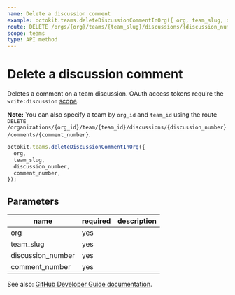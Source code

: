 ```yaml
---
name: Delete a discussion comment
example: octokit.teams.deleteDiscussionCommentInOrg({ org, team_slug, discussion_number, comment_number })
route: DELETE /orgs/{org}/teams/{team_slug}/discussions/{discussion_number}/comments/{comment_number}
scope: teams
type: API method
---
```


# Delete a discussion comment

Deletes a comment on a team discussion. OAuth access tokens require the `write:discussion` [scope](https://developer.github.com/apps/building-oauth-apps/understanding-scopes-for-oauth-apps/).

**Note:** You can also specify a team by `org_id` and `team_id` using the route `DELETE /organizations/{org_id}/team/{team_id}/discussions/{discussion_number}/comments/{comment_number}`.

```js
octokit.teams.deleteDiscussionCommentInOrg({
  org,
  team_slug,
  discussion_number,
  comment_number,
});
```

## Parameters

<table>
  <thead>
    <tr>
      <th>name</th>
      <th>required</th>
      <th>description</th>
    </tr>
  </thead>
  <tbody>
    <tr><td>org</td><td>yes</td><td>

</td></tr>
<tr><td>team_slug</td><td>yes</td><td>

</td></tr>
<tr><td>discussion_number</td><td>yes</td><td>

</td></tr>
<tr><td>comment_number</td><td>yes</td><td>

</td></tr>
  </tbody>
</table>

See also: [GitHub Developer Guide documentation](https://developer.github.com/v3/teams/discussion_comments/#delete-a-discussion-comment).
